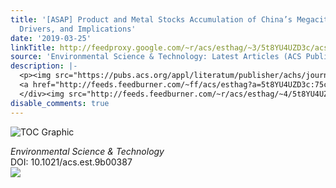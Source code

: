 ```yaml
---
title: '[ASAP] Product and Metal Stocks Accumulation of China’s Megacities: Patterns,
  Drivers, and Implications'
date: '2019-03-25'
linkTitle: http://feedproxy.google.com/~r/acs/esthag/~3/5t8YU4UZD3c/acs.est.9b00387
source: 'Environmental Science & Technology: Latest Articles (ACS Publications)'
description: |-
  <p><img src="https://pubs.acs.org/appl/literatum/publisher/achs/journals/content/esthag/0/esthag.ahead-of-print/acs.est.9b00387/20190325/images/medium/es-2019-00387s_0007.gif" alt="TOC Graphic"/></p><div><cite>Environmental Science & Technology</cite></div><div>DOI: 10.1021/acs.est.9b00387</div><div class="feedflare">
  <a href="http://feeds.feedburner.com/~ff/acs/esthag?a=5t8YU4UZD3c:75cbfkZr3xo:yIl2AUoC8zA"><img src="http://feeds.feedburner.com/~ff/acs/esthag?d=yIl2AUoC8zA" border="0"></img></a>
  </div><img src="http://feeds.feedburner.com/~r/acs/esthag/~4/5t8YU4UZD3c" height="1" width="1" ...
disable_comments: true
---
```

<p><img src="https://pubs.acs.org/appl/literatum/publisher/achs/journals/content/esthag/0/esthag.ahead-of-print/acs.est.9b00387/20190325/images/medium/es-2019-00387s_0007.gif" alt="TOC Graphic"/></p><div><cite>Environmental Science & Technology</cite></div><div>DOI: 10.1021/acs.est.9b00387</div><div class="feedflare">
<a href="http://feeds.feedburner.com/~ff/acs/esthag?a=5t8YU4UZD3c:75cbfkZr3xo:yIl2AUoC8zA"><img src="http://feeds.feedburner.com/~ff/acs/esthag?d=yIl2AUoC8zA" border="0"></img></a>
</div><img src="http://feeds.feedburner.com/~r/acs/esthag/~4/5t8YU4UZD3c" height="1" width="1" ...